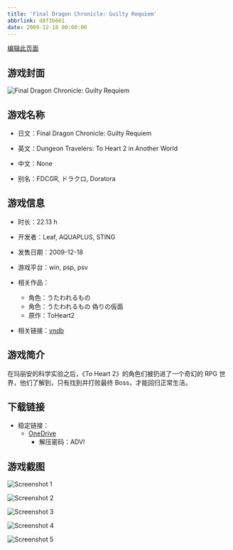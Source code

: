 ```yaml
---
title: 'Final Dragon Chronicle: Guilty Requiem'
abbrlink: d8f3b661
date: 2009-12-18 00:00:00
---
```

[编辑此页面](https://github.com/ACG-3/ADV3-source/blob/main/source/_posts/games/Final%20Dragon%20Chronicle%20Guilty%20Requiem.md)

## 游戏封面

![Final Dragon Chronicle: Guilty Requiem](https://pan.timero.xyz/d/onedrive/img_lib_001/Final%20Dragon%20Chronicle%20Guilty%20Requiem_cover.avif)


## 游戏名称

- 日文：Final Dragon Chronicle: Guilty Requiem
- 英文：Dungeon Travelers: To Heart 2 in Another World
- 中文：None

- 别名：FDCGR, ドラクロ, Doratora


## 游戏信息

- 时长：22.13 h
- 开发者：Leaf, AQUAPLUS, STING
- 发售日期：2009-12-18
- 游戏平台：win, psp, psv
- 相关作品：
   - 角色：うたわれるもの
   - 角色：うたわれるもの 偽りの仮面
   - 原作：ToHeart2

- 相关链接：[vndb](https://vndb.org/v33944)


## 游戏简介

在玛丽安的科学实验之后，《To Heart 2》的角色们被扔进了一个奇幻的 RPG 世界，他们了解到，只有找到并打败最终 Boss，才能回归正常生活。




## 下载链接

- 稳定链接：
    - [OneDrive](https://pan.timero.xyz/onedrive/adv_lib_001/Final%20Dragon%20Chronicle%20Guilty%20Requiem)
        - 解压密码：ADV!



## 游戏截图


![Screenshot 1](https://pan.timero.xyz/d/onedrive/img_lib_001/Final%20Dragon%20Chronicle%20Guilty%20Requiem_Screenshot_1.avif)

![Screenshot 2](https://pan.timero.xyz/d/onedrive/img_lib_001/Final%20Dragon%20Chronicle%20Guilty%20Requiem_Screenshot_2.avif)

![Screenshot 3](https://pan.timero.xyz/d/onedrive/img_lib_001/Final%20Dragon%20Chronicle%20Guilty%20Requiem_Screenshot_3.avif)

![Screenshot 4](https://pan.timero.xyz/d/onedrive/img_lib_001/Final%20Dragon%20Chronicle%20Guilty%20Requiem_Screenshot_4.avif)

![Screenshot 5](https://pan.timero.xyz/d/onedrive/img_lib_001/Final%20Dragon%20Chronicle%20Guilty%20Requiem_Screenshot_5.avif)

